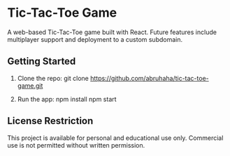 # Tic-Tac-Toe Game

A web-based Tic-Tac-Toe game built with React. Future features include multiplayer support and deployment to a custom subdomain.

## Getting Started

1. Clone the repo:
git clone https://github.com/abruhaha/tic-tac-toe-game.git

2. Run the app:
npm install npm start


## License Restriction

This project is available for personal and educational use only. Commercial use is not permitted without written permission.


